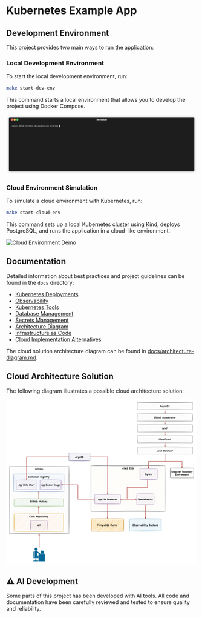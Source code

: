 # Kubernetes Example App


## Development Environment

This project provides two main ways to run the application:

### Local Development Environment

To start the local development environment, run:
```bash
make start-dev-env
```
This command starts a local environment that allows you to develop the project using Docker Compose.

![Local Development Environment Demo](docs/assets/start-dev-env.gif)

### Cloud Environment Simulation

To simulate a cloud environment with Kubernetes, run:
```bash
make start-cloud-env
```
This command sets up a local Kubernetes cluster using Kind, deploys PostgreSQL, and runs the application in a cloud-like environment.

![Cloud Environment Demo](docs/assets/start-cloud-env.gif)

## Documentation

Detailed information about best practices and project guidelines can be found in the `docs` directory:

- [Kubernetes Deployments](docs/kubernetes-deployments.md)
- [Observability](docs/observability.md)
- [Kubernetes Tools](docs/kubernetes-tools.md)
- [Database Management](docs/database-management.md)
- [Secrets Management](docs/secrets.md)
- [Architecture Diagram](docs/architecture-diagram.md)
- [Infrastructure as Code](docs/infrastructure-as-code.md)
- [Cloud Implementation Alternatives](docs/cloud-alternatives.md)

The cloud solution architecture diagram can be found in [docs/architecture-diagram.md](docs/assets/architecture-diagram.md).

## Cloud Architecture Solution

The following diagram illustrates a possible cloud architecture solution:

![Cloud Architecture Solution](docs/assets/eks-solution.png)

## ⚠️ AI Development

Some parts of this project has been developed with AI tools. All code and documentation have been carefully reviewed and tested to ensure quality and reliability.